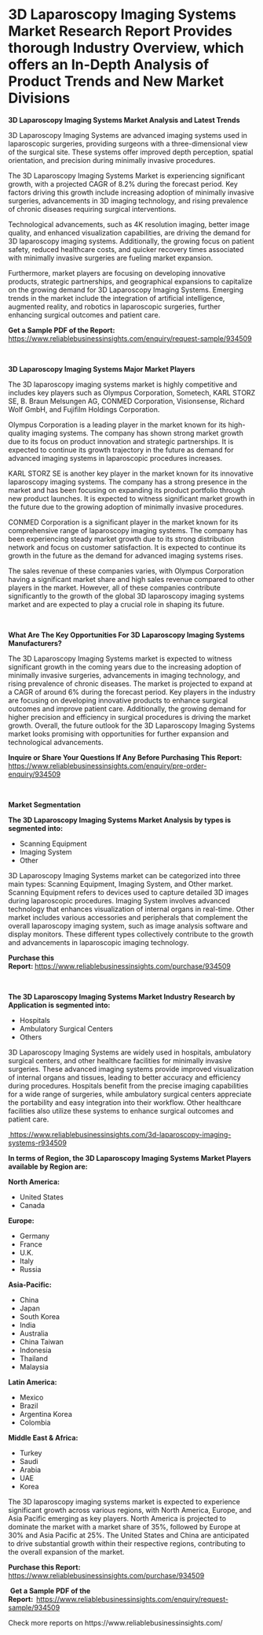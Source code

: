 <p><h1>3D Laparoscopy Imaging Systems Market Research Report Provides thorough Industry Overview, which offers an In-Depth Analysis of Product Trends and New Market Divisions</h1></p><p><strong>3D Laparoscopy Imaging Systems Market Analysis and Latest Trends</strong></p>
<p><p>3D Laparoscopy Imaging Systems are advanced imaging systems used in laparoscopic surgeries, providing surgeons with a three-dimensional view of the surgical site. These systems offer improved depth perception, spatial orientation, and precision during minimally invasive procedures.</p><p>The 3D Laparoscopy Imaging Systems Market is experiencing significant growth, with a projected CAGR of 8.2% during the forecast period. Key factors driving this growth include increasing adoption of minimally invasive surgeries, advancements in 3D imaging technology, and rising prevalence of chronic diseases requiring surgical interventions.</p><p>Technological advancements, such as 4K resolution imaging, better image quality, and enhanced visualization capabilities, are driving the demand for 3D laparoscopy imaging systems. Additionally, the growing focus on patient safety, reduced healthcare costs, and quicker recovery times associated with minimally invasive surgeries are fueling market expansion.</p><p>Furthermore, market players are focusing on developing innovative products, strategic partnerships, and geographical expansions to capitalize on the growing demand for 3D Laparoscopy Imaging Systems. Emerging trends in the market include the integration of artificial intelligence, augmented reality, and robotics in laparoscopic surgeries, further enhancing surgical outcomes and patient care.</p></p>
<p><strong>Get a Sample PDF of the Report:&nbsp;</strong> <a href="https://www.reliablebusinessinsights.com/enquiry/request-sample/934509">https://www.reliablebusinessinsights.com/enquiry/request-sample/934509</a></p>
<p>&nbsp;</p>
<p><strong>3D Laparoscopy Imaging Systems Major Market Players</strong></p>
<p><p>The 3D laparoscopy imaging systems market is highly competitive and includes key players such as Olympus Corporation, Sometech, KARL STORZ SE, B. Braun Melsungen AG, CONMED Corporation, Visionsense, Richard Wolf GmbH, and Fujifilm Holdings Corporation. </p><p>Olympus Corporation is a leading player in the market known for its high-quality imaging systems. The company has shown strong market growth due to its focus on product innovation and strategic partnerships. It is expected to continue its growth trajectory in the future as demand for advanced imaging systems in laparoscopic procedures increases.</p><p>KARL STORZ SE is another key player in the market known for its innovative laparoscopy imaging systems. The company has a strong presence in the market and has been focusing on expanding its product portfolio through new product launches. It is expected to witness significant market growth in the future due to the growing adoption of minimally invasive procedures.</p><p>CONMED Corporation is a significant player in the market known for its comprehensive range of laparoscopy imaging systems. The company has been experiencing steady market growth due to its strong distribution network and focus on customer satisfaction. It is expected to continue its growth in the future as the demand for advanced imaging systems rises.</p><p>The sales revenue of these companies varies, with Olympus Corporation having a significant market share and high sales revenue compared to other players in the market. However, all of these companies contribute significantly to the growth of the global 3D laparoscopy imaging systems market and are expected to play a crucial role in shaping its future.</p></p>
<p>&nbsp;</p>
<p><strong>What Are The Key Opportunities For 3D Laparoscopy Imaging Systems Manufacturers?</strong></p>
<p><p>The 3D Laparoscopy Imaging Systems market is expected to witness significant growth in the coming years due to the increasing adoption of minimally invasive surgeries, advancements in imaging technology, and rising prevalence of chronic diseases. The market is projected to expand at a CAGR of around 6% during the forecast period. Key players in the industry are focusing on developing innovative products to enhance surgical outcomes and improve patient care. Additionally, the growing demand for higher precision and efficiency in surgical procedures is driving the market growth. Overall, the future outlook for the 3D Laparoscopy Imaging Systems market looks promising with opportunities for further expansion and technological advancements.</p></p>
<p><strong>Inquire or Share Your Questions If Any Before Purchasing This Report:</strong> <a href="https://www.reliablebusinessinsights.com/enquiry/pre-order-enquiry/934509">https://www.reliablebusinessinsights.com/enquiry/pre-order-enquiry/934509</a></p>
<p>&nbsp;</p>
<p><strong>Market Segmentation</strong></p>
<p><strong>The 3D Laparoscopy Imaging Systems Market Analysis by types is segmented into:</strong></p>
<p><ul><li>Scanning Equipment</li><li>Imaging System</li><li>Other</li></ul></p>
<p><p>3D Laparoscopy Imaging Systems market can be categorized into three main types: Scanning Equipment, Imaging System, and Other market. Scanning Equipment refers to devices used to capture detailed 3D images during laparoscopic procedures. Imaging System involves advanced technology that enhances visualization of internal organs in real-time. Other market includes various accessories and peripherals that complement the overall laparoscopy imaging system, such as image analysis software and display monitors. These different types collectively contribute to the growth and advancements in laparoscopic imaging technology.</p></p>
<p><strong>Purchase this Report:&nbsp;</strong><a href="https://www.reliablebusinessinsights.com/purchase/934509">https://www.reliablebusinessinsights.com/purchase/934509</a></p>
<p>&nbsp;</p>
<p><strong>The 3D Laparoscopy Imaging Systems Market Industry Research by Application is segmented into:</strong></p>
<p><ul><li>Hospitals</li><li>Ambulatory Surgical Centers</li><li>Others</li></ul></p>
<p><p>3D Laparoscopy Imaging Systems are widely used in hospitals, ambulatory surgical centers, and other healthcare facilities for minimally invasive surgeries. These advanced imaging systems provide improved visualization of internal organs and tissues, leading to better accuracy and efficiency during procedures. Hospitals benefit from the precise imaging capabilities for a wide range of surgeries, while ambulatory surgical centers appreciate the portability and easy integration into their workflow. Other healthcare facilities also utilize these systems to enhance surgical outcomes and patient care.</p></p>
<p><a href="https://www.reliablebusinessinsights.com/3d-laparoscopy-imaging-systems-r934509">&nbsp;https://www.reliablebusinessinsights.com/3d-laparoscopy-imaging-systems-r934509</a></p>
<p><strong>In terms of Region, the 3D Laparoscopy Imaging Systems Market Players available by Region are:</strong></p>
<p>
    <p> <strong> North America: </strong>
        <ul>
            <li>United States</li>
            <li>Canada</li>
        </ul>
        </p> 
    <p> <strong> Europe: </strong>
        <ul>
            <li>Germany</li>
            <li>France</li>
            <li>U.K.</li>
            <li>Italy</li>
            <li>Russia</li>
        </ul>
        </p> 
    <p> <strong> Asia-Pacific: </strong>
        <ul>
            <li>China</li>
            <li>Japan</li>
            <li>South Korea</li>
            <li>India</li>
            <li>Australia</li>
            <li>China Taiwan</li>
            <li>Indonesia</li>
            <li>Thailand</li>
            <li>Malaysia</li>
        </ul>
        </p> 
    <p> <strong> Latin America: </strong>
        <ul>
            <li>Mexico</li>
            <li>Brazil</li>
            <li>Argentina Korea</li>
            <li>Colombia</li>
        </ul>
        </p> 
    <p> <strong> Middle East & Africa: </strong>
        <ul>
            <li>Turkey</li>
            <li>Saudi</li>
            <li>Arabia</li>
            <li>UAE</li>
            <li>Korea</li>
        </ul>
    </p>
    </p>
<p><p>The 3D laparoscopy imaging systems market is expected to experience significant growth across various regions, with North America, Europe, and Asia Pacific emerging as key players. North America is projected to dominate the market with a market share of 35%, followed by Europe at 30% and Asia Pacific at 25%. The United States and China are anticipated to drive substantial growth within their respective regions, contributing to the overall expansion of the market.</p></p>
<p><strong>Purchase this Report: </strong><a href="https://www.reliablebusinessinsights.com/purchase/934509">https://www.reliablebusinessinsights.com/purchase/934509</a></p>
<p>&nbsp;<strong>Get a Sample PDF of the Report:&nbsp;&nbsp;</strong><a href="https://www.reliablebusinessinsights.com/enquiry/request-sample/934509">https://www.reliablebusinessinsights.com/enquiry/request-sample/934509</a></p>
<p><strong></strong></p>
<p>Check more reports on https://www.reliablebusinessinsights.com/</p>